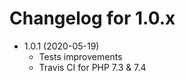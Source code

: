 Changelog for 1.0.x
===================
* 1.0.1 (2020-05-19)
  * Tests improvements
  * Travis CI for PHP 7.3 & 7.4
